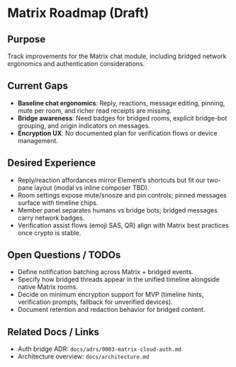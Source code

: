 Matrix Roadmap (Draft)
======================

Purpose
-------

Track improvements for the Matrix chat module, including bridged network ergonomics and authentication considerations.

Current Gaps
------------

- **Baseline chat ergonomics**: Reply, reactions, message editing, pinning, mute per room, and richer read receipts are missing.
- **Bridge awareness**: Need badges for bridged rooms, explicit bridge-bot grouping, and origin indicators on messages.
- **Encryption UX**: No documented plan for verification flows or device management.

Desired Experience
------------------

- Reply/reaction affordances mirror Element’s shortcuts but fit our two-pane layout (modal vs inline composer TBD).
- Room settings expose mute/snooze and pin controls; pinned messages surface with timeline chips.
- Member panel separates humans vs bridge bots; bridged messages carry network badges.
- Verification assist flows (emoji SAS, QR) align with Matrix best practices once crypto is stable.

Open Questions / TODOs
----------------------

- Define notification batching across Matrix + bridged events.
- Specify how bridged threads appear in the unified timeline alongside native Matrix rooms.
- Decide on minimum encryption support for MVP (timeline hints, verification prompts, fallback for unverified devices).
- Document retention and redaction behavior for bridged content.

Related Docs / Links
--------------------

- Auth bridge ADR: `docs/adrs/0003-matrix-cloud-auth.md`
- Architecture overview: `docs/architecture.md`

